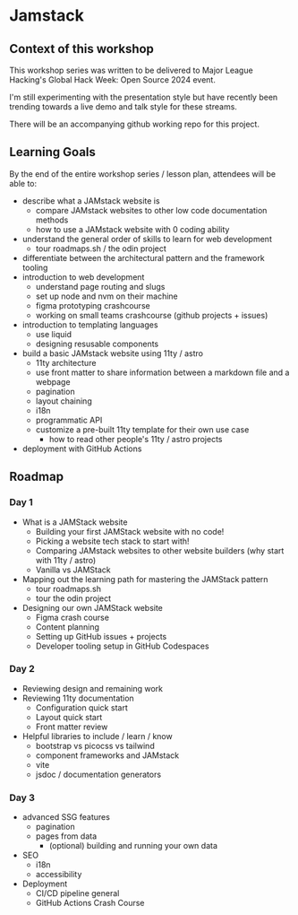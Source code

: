 # Jamstack

## Context of this workshop

This workshop series was written to be delivered to Major League Hacking's 
Global Hack Week: Open Source 2024 event.

I'm still experimenting with the presentation style but have recently been 
trending towards a live demo and talk style for these streams.

There will be an accompanying github working repo for this project.

## Learning Goals

By the end of the entire workshop series / lesson plan, attendees will be able to:
- describe what a JAMstack website is
  - compare JAMstack websites to other low code documentation methods
  - how to use a JAMstack website with 0 coding ability
- understand the general order of skills to learn for web development
  - tour roadmaps.sh / the odin project
- differentiate between the architectural pattern and the framework tooling
- introduction to web development
  - understand page routing and slugs
  - set up node and nvm on their machine
  - figma prototyping crashcourse
  - working on small teams crashcourse (github projects + issues)
- introduction to templating languages
  - use liquid
  - designing resusable components
- build a basic JAMstack website using 11ty / astro
  - 11ty architecture
  - use front matter to share information between a markdown file and a webpage
  - pagination
  - layout chaining
  - i18n
  - programmatic API
  - customize a pre-built 11ty template for their own use case
    - how to read other people's 11ty / astro projects
- deployment with GitHub Actions

## Roadmap

### Day 1

- What is a JAMStack website
  - Building your first JAMStack website with no code!
  - Picking a website tech stack to start with!
  - Comparing JAMstack websites to other website builders (why start with 11ty / astro)
  - Vanilla vs JAMStack
- Mapping out the learning path for mastering the JAMStack pattern
  - tour roadmaps.sh
  - tour the odin project
- Designing our own JAMStack website
  - Figma crash course
  - Content planning
  - Setting up GitHub issues + projects
  - Developer tooling setup in GitHub Codespaces

### Day 2

- Reviewing design and remaining work
- Reviewing 11ty documentation
  - Configuration quick start
  - Layout quick start
  - Front matter review
- Helpful libraries to include / learn / know
  - bootstrap vs picocss vs tailwind
  - component frameworks and JAMstack
  - vite
  - jsdoc / documentation generators

### Day 3

- advanced SSG features
  - pagination
  - pages from data
    - (optional) building and running your own data
- SEO
  - i18n
  - accessibility
- Deployment
  - CI/CD pipeline general
  - GitHub Actions Crash Course